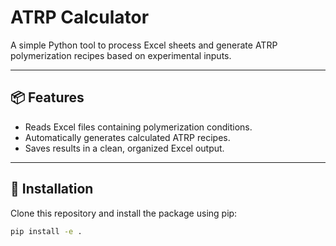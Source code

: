 # ATRP Calculator

A simple Python tool to process Excel sheets and generate ATRP polymerization recipes based on experimental inputs.

---

## 📦 Features

- Reads Excel files containing polymerization conditions.
- Automatically generates calculated ATRP recipes.
- Saves results in a clean, organized Excel output.

---

## 🚀 Installation

Clone this repository and install the package using pip:

```bash
pip install -e .

